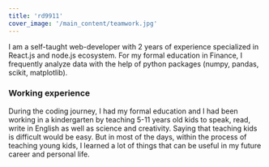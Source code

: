```yaml
---
title: 'rd9911'
cover_image: '/main_content/teamwork.jpg'
---
```


I am a self-taught web-developer with 2 years of experience specialized in React.js and node.js ecosystem. For my formal education in Finance, I frequently analyze data with the help of python packages (numpy, pandas, scikit, matplotlib). 

### Working experience
During the coding journey, I had my formal education and I had been working in a kindergarten by teaching 5-11 years old kids to speak, read, write in English as well as science and creativity. Saying that teaching kids is difficult would be easy. But in most of the days, within the process of teaching young kids, I learned a lot of things that can be useful in my future career and personal life.